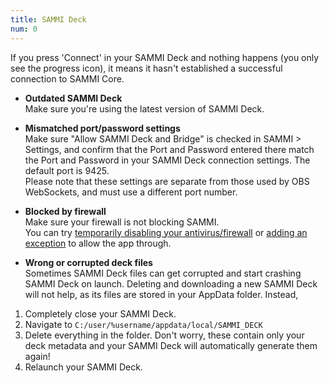 ```yaml
---
title: SAMMI Deck
num: 0
---
```


If you press 'Connect' in your SAMMI Deck and nothing happens (you only see the progress icon), it means it hasn't established a successful connection to SAMMI Core.

- **Outdated SAMMI Deck**\
Make sure you're using the latest version of SAMMI Deck. 

- **Mismatched port/password settings**\
Make sure "Allow SAMMI Deck and Bridge" is checked in SAMMI > Settings, and confirm that the Port and Password entered there match the Port and Password in your SAMMI Deck connection settings. The default port is 9425.\
Please note that these settings are separate from those used by OBS WebSockets, and must use a different port number.

- **Blocked by firewall**\
Make sure your firewall is not blocking SAMMI.\
You can try [temporarily disabling your antivirus/firewall](https://support.microsoft.com/en-us/windows/turn-off-defender-antivirus-protection-in-windows-security-99e6004f-c54c-8509-773c-a4d776b77960) or [adding an exception](https://support.microsoft.com/en-us/windows/add-an-exclusion-to-windows-security-811816c0-4dfd-af4a-47e4-c301afe13b26) to allow the app through.

- **Wrong or corrupted deck files**\
Sometimes SAMMI Deck files can get corrupted and start crashing SAMMI Deck on launch. Deleting and downloading a new SAMMI Deck will not help, as its files are stored in your AppData folder. Instead,
1. Completely close your SAMMI Deck.
2. Navigate to `C:/user/%username/appdata/local/SAMMI_DECK`
3. Delete everything in the folder. Don't worry, these contain only your deck metadata and your SAMMI Deck will automatically generate them again!
4. Relaunch your SAMMI Deck.
